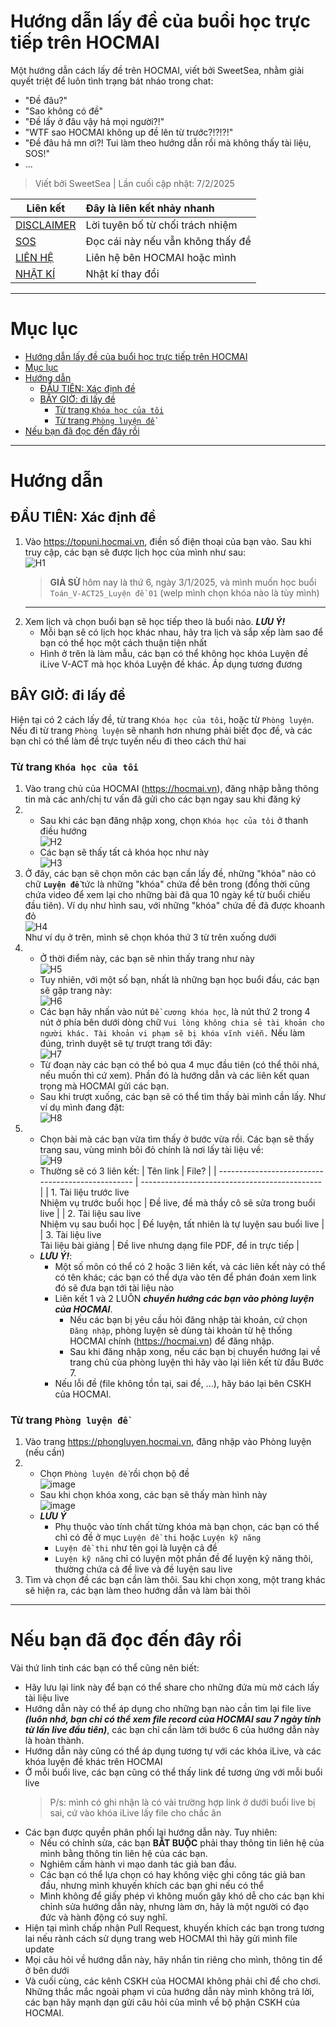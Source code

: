 # Hướng dẫn lấy đề của buổi học trực tiếp trên HOCMAI
Một hướng dẫn cách lấy đề trên HOCMAI, viết bởi SweetSea, nhằm giải quyết triệt để luôn tình trạng bát nháo trong chat:
  - "Đề đâu?"
  - "Sao không có đề"
  - "Đề lấy ở đâu vậy hả mọi người?!"
  - "WTF sao HOCMAI không up đề lên từ trước?!?!?!"
  - "Đề đâu hả mn ơi?! Tui làm theo hướng dẫn rồi mà không thấy tài liệu, SOS!"
  - ...

> Viết bởi SweetSea | Lần cuối cập nhật: 7/2/2025

| Liên kết                    | Đây là liên kết nhảy nhanh        |
| --------------------------- | :-------------------------------- |
| [DISCLAIMER](DISCLAIMER.md) | Lời tuyên bố từ chối trách nhiệm  |
| [SOS](SOS.md)               | Đọc cái này nếu vẫn không thấy đề |
| [LIÊN HỆ](CONTACT.md)       | Liên hệ bên HOCMAI hoặc mình      |
| [NHẬT KÍ](CHANGELOG)        | Nhật kí thay đổi                  |

---

# Mục lục
- [Hướng dẫn lấy đề của buổi học trực tiếp trên HOCMAI](#hướng-dẫn-lấy-đề-của-buổi-học-trực-tiếp-trên-hocmai)
- [Mục lục](#mục-lục)
- [Hướng dẫn](#hướng-dẫn)
  - [ĐẦU TIÊN: Xác định đề](#đầu-tiên-xác-định-đề)
  - [BÂY GIỜ: đi lấy đề](#bây-giờ-đi-lấy-đề)
    - [Từ trang `Khóa học của tôi`](#từ-trang-khóa-học-của-tôi)
    - [Từ trang `Phòng luyện đề`](#từ-trang-phòng-luyện-đề)
- [Nếu bạn đã đọc đến đây rồi](#nếu-bạn-đã-đọc-đến-đây-rồi)

---

# Hướng dẫn
## ĐẦU TIÊN: Xác định đề
1. Vào https://topuni.hocmai.vn, điền số điện thoại của bạn vào. Sau khi truy cập, các bạn sẽ được lịch học của mình như sau: \
    ![H1](images/H1.png)
    > **GIẢ SỬ** hôm nay là thứ 6, ngày 3/1/2025, và mình muốn học buổi `Toán_V-ACT25_Luyện đề 01` (welp mình chọn khóa nào là tùy mình)
    ---
2. Xem lịch và chọn buổi bạn sẽ học tiếp theo là buổi nào. ***LƯU Ý!***
      - Mỗi bạn sẽ có lịch học khác nhau, hãy tra lịch và sắp xếp làm sao để bạn có thể học một cách thuận tiện nhất
      - Hình ở trên là làm mẫu, các bạn có thể không học khóa Luyện đề iLive V-ACT mà học khóa Luyện đề khác. Áp dụng tương đương

## BÂY GIỜ: đi lấy đề
Hiện tại có 2 cách lấy đề, từ trang `Khóa học của tôi`, hoặc từ `Phòng luyện`. Nếu đi từ trang `Phòng luyện` sẽ nhanh hơn nhưng phải biết đọc đề, và các bạn chỉ có thể làm đề trực tuyến nếu đi theo cách thứ hai

### Từ trang `Khóa học của tôi`
1. Vào trang chủ của HOCMAI (https://hocmai.vn), đăng nhập bằng thông tin mà các anh/chị tư vấn đã gửi cho các bạn ngay sau khi đăng ký
2.  - Sau khi các bạn đăng nhập xong, chọn `Khóa học của tôi` ở thanh điều hướng \
    ![H2](images/H2.png)
    - Các bạn sẽ thấy tất cả khóa học như này \
    ![H3](images/H3.png)
3. Ở đây, các bạn sẽ chọn môn các bạn cần lấy đề, những "khóa" nào có chữ **`Luyện đề`** tức là những "khóa" chứa đề bên trong (đồng thời cũng chứa video để xem lại cho những bài đã qua 10 ngày kể từ buổi chiếu đầu tiên). Ví dụ như hình sau, với những "khóa" chứa đề đã được khoanh đỏ \
    ![H4](images/H4.png) \
    Như ví dụ ở trên, mình sẽ chọn khóa thứ 3 từ trên xuống dưới
4.  - Ở thời điểm này, các bạn sẽ nhìn thấy trang như này \
    ![H5](images/H5.png)
    - Tuy nhiên, với một số bạn, nhất là những bạn học buổi đầu, các bạn sẽ gặp trang này: \
    ![H6](images/H6.png)
    - Các bạn hãy nhấn vào nút `Đề cương khóa học`, là nút thứ 2 trong 4 nút ở phía bên dưới dòng chữ `Vui lòng không chia sẻ tài khoản cho người khác. Tài khoản vi phạm sẽ bị khóa vĩnh viễn.` Nếu làm đúng, trình duyệt sẽ tự trượt trang tới đây: \
    ![H7](images/H7.png)
    - Từ đoạn này các bạn có thể bỏ qua 4 mục đầu tiên (có thể thôi nhá, nếu muốn thì cứ xem). Phần đó là hướng dẫn và các liên kết quan trọng mà HOCMAI gửi các bạn.
    - Sau khi trượt xuống, các bạn sẽ có thể tìm thấy bài mình cần lấy. Như ví dụ mình đang đặt: \
    ![H8](images/H8.png)
5.  - Chọn bài mà các bạn vừa tìm thấy ở bước vừa rồi. Các bạn sẽ thấy trang sau, vùng mình bôi đỏ chính là nơi lấy tài liệu về: \
    ![H9](images/H9.png)
    - Thường sẽ có 3 liên kết:
      | Tên link                                          | File?                                         |
      | ------------------------------------------------- | --------------------------------------------- |
      | 1. Tài liệu trước live<br>Nhiệm vụ trước buổi học | Đề live, đề mà thầy cô sẽ sửa trong buổi live |
      | 2. Tài liệu sau live<br>Nhiệm vụ sau buổi học     | Đề luyện, tất nhiên là tự luyện sau buổi live |
      | 3. Tài liệu live<br>Tài liệu bài giảng            | Đề live nhưng dạng file PDF, để in trực tiếp  |
    - ***LƯU Ý!***:
      - Một số môn có thể có 2 hoặc 3 liên kết, và các liên kết này có thể có tên khác; các bạn có thể dựa vào tên để phán đoán xem link đó sẽ đưa bạn tới tài liệu nào
      - Liên kết 1 và 2 LUÔN ***chuyển hướng các bạn vào phòng luyện của HOCMAI***.
        - Nếu các bạn bị yêu cầu hỏi đăng nhập tài khoản, cứ chọn `Đăng nhập`, phòng luyện sẽ dùng tài khoản từ hệ thống HOCMAI chính (https://hocmai.vn) để đăng nhập.
        - Sau khi đăng nhập xong, nếu các bạn bị chuyển hướng lại về trang chủ của phòng luyện thì hãy vào lại liên kết từ đầu Bước 7.
      - Nếu lỗi đề (file không tồn tại, sai đề, ...), hãy báo lại bên CSKH của HOCMAI.

### Từ trang `Phòng luyện đề`
1. Vào trang https://phongluyen.hocmai.vn, đăng nhập vào Phòng luyện (nếu cần)
2.  - Chọn `Phòng luyện đề` rồi chọn bộ đề <br> ![image](2nd/H1.png)
    - Sau khi chọn khóa xong, các bạn sẽ thấy màn hình này <br> ![image](2nd/H2.png)
    - ***LƯU Ý***
      - Phụ thuộc vào tính chất từng khóa mà bạn chọn, các bạn có thể chỉ có đề ở mục `Luyện đề thi` hoặc `Luyện kỹ năng`
      - `Luyện đề thi` như tên gọi là luyện cả đề
      - `Luyện kỹ năng` chỉ có luyện một phần đề để luyện kỹ năng thôi, thường chứa cả đề live và đề luyện sau live
3. Tìm và chọn đề các bạn cần làm thôi. Sau khi chọn xong, một trang khác sẽ hiện ra, các bạn làm theo hướng dẫn và làm bài thôi

---

# Nếu bạn đã đọc đến đây rồi
Vài thứ linh tinh các bạn có thể cũng nên biết:
- Hãy lưu lại link này để bạn có thể share cho những đứa mù mờ cách lấy tài liệu live
- Hướng dẫn này có thể áp dụng cho những bạn nào cần tìm lại file live ***(luôn nhớ, bạn chỉ có thể xem file record của HOCMAI sau 7 ngày tính từ lần live đầu tiên)***, các bạn chỉ cần làm tới bước 6 của hướng dẫn này là hoàn thành.
- Hướng dẫn này cũng có thể áp dụng tương tự với các khóa iLive, và các khóa luyện đề khác trên HOCMAI
- Ở mỗi buổi live, các bạn cũng có thể thấy link đề tương ứng với mỗi buổi live
  > P/s: mình có ghi nhận là có vài trường hợp link ở dưới buổi live bị sai, cứ vào khóa iLive lấy file cho chắc ăn
- Các bạn được quyền phân phối lại hướng dẫn này. Tuy nhiên:
  - Nếu có chỉnh sửa, các bạn **BẮT BUỘC** phải thay thông tin liên hệ của mình bằng thông tin liên hệ của các bạn.
  - Nghiêm cấm hành vi mạo danh tác giả ban đầu.
  - Các bạn có thể lựa chọn có hay không việc ghi công tác giả ban đầu, nhưng mình khuyến khích các bạn ghi nếu có thể
  - Mình không để giấy phép vì không muốn gây khó dễ cho các bạn khi chỉnh sửa hướng dẫn này, nhưng làm ơn, hãy là một người có đạo đức và hành động có suy nghĩ.
- Hiện tại mình chấp nhận Pull Request, khuyến khích các bạn trong tương lai nếu rành cách sử dụng trang web HOCMAI thì hãy gửi mình file update
- Mọi câu hỏi về hướng dẫn này, hãy nhắn tin riêng cho mình, thông tin để ở bên dưới
- Và cuối cùng, các kênh CSKH của HOCMAI không phải chỉ để cho chơi. Những thắc mắc ngoài phạm vi của hướng dẫn này mình không trả lời, các bạn hãy mạnh dạn gửi câu hỏi của mình về bộ phận CSKH của HOCMAI.